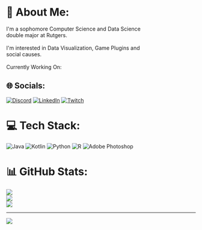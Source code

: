 # 💫 About Me:
I'm a sophomore Computer Science and Data Science<br>double major at Rutgers.<br><br>I'm interested in Data Visualization, Game Plugins and <br>social causes. <br><br>Currently Working On:


## 🌐 Socials:
[![Discord](https://img.shields.io/badge/Discord-%237289DA.svg?logo=discord&logoColor=white)](https://discord.gg/Yoshi#3456) [![LinkedIn](https://img.shields.io/badge/LinkedIn-%230077B5.svg?logo=linkedin&logoColor=white)](https://linkedin.com/in/www.linkedin.com/in/yoshitaaligina-000) [![Twitch](https://img.shields.io/badge/Twitch-%239146FF.svg?logo=Twitch&logoColor=white)](https://twitch.tv/YoshiAlive) 

# 💻 Tech Stack:
![Java](https://img.shields.io/badge/java-%23ED8B00.svg?style=for-the-badge&logo=openjdk&logoColor=white) ![Kotlin](https://img.shields.io/badge/kotlin-%237F52FF.svg?style=for-the-badge&logo=kotlin&logoColor=white) ![Python](https://img.shields.io/badge/python-3670A0?style=for-the-badge&logo=python&logoColor=ffdd54) ![R](https://img.shields.io/badge/r-%23276DC3.svg?style=for-the-badge&logo=r&logoColor=white) ![Adobe Photoshop](https://img.shields.io/badge/adobe%20photoshop-%2331A8FF.svg?style=for-the-badge&logo=adobe%20photoshop&logoColor=white)
# 📊 GitHub Stats:
![](https://github-readme-stats.vercel.app/api?username=YoshiAligina&theme=tokyonight&hide_border=false&include_all_commits=false&count_private=false)<br/>
![](https://github-readme-streak-stats.herokuapp.com/?user=YoshiAligina&theme=tokyonight&hide_border=false)<br/>
![](https://github-readme-stats.vercel.app/api/top-langs/?username=YoshiAligina&theme=tokyonight&hide_border=false&include_all_commits=false&count_private=false&layout=compact)

---
[![](https://visitcount.itsvg.in/api?id=YoshiAligina&icon=0&color=0)](https://visitcount.itsvg.in)

<!-- Proudly created with GPRM ( https://gprm.itsvg.in ) -->
